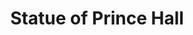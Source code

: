 ---
pid: ch569
title: Statue of Prince Hall
location_transcription: 
coordinates: "[-75.163755185566, 39.953028631962]"
zipcode: '19151'
gen_neighborhood: West Philadelphia
neighborhood: Overbrook,Overbrook Farms,Overbrook Park
outside_phl: 
age: '47'
age_range: 40-49
instagram: 
image_file_name: ch_569.jpg
proposal_transcription: |-
  A statue of Prince Hall
  Founder of freemasonry for African Americans
topic: African Americans,Person
topic_summary: 0, 0
type: Sculpture Statue
keywords_other: Prince Hall freemasonry African Americans
credit: Cliff Skinner
image_labels: 
twitter: 
facebook: 
permalink: "/monuments/ch569/"
layout: item-page
---